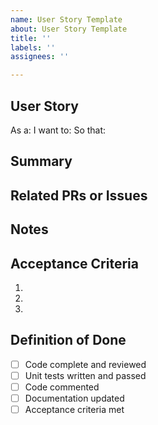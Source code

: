 ```yaml
---
name: User Story Template
about: User Story Template
title: ''
labels: ''
assignees: ''

---
```


## User Story
As a: 
I want to: 
So that: 

## Summary
<!-- Brief description of the task -->

## Related PRs or Issues

## Notes
<!-- Any additional context, resources, or references. -->

## Acceptance Criteria
1. 
2. 
3.

## Definition of Done
- [ ] Code complete and reviewed
- [ ] Unit tests written and passed
- [ ] Code commented
- [ ] Documentation updated
- [ ] Acceptance criteria met

